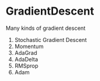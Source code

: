 # GradientDescent
Many kinds of gradient descent

1. Stochastic Gradient Descent
2. Momentum
3. AdaGrad
4. AdaDelta
5. RMSprop
6. Adam
